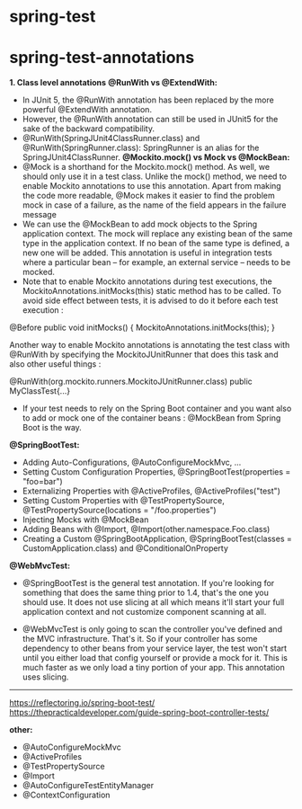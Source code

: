 # spring-test

# spring-test-annotations

**1. Class level annotations**
**@RunWith vs @ExtendWith:**
- In JUnit 5, the @RunWith annotation has been replaced by the more powerful @ExtendWith annotation.
- However, the @RunWith annotation can still be used in JUnit5 for the sake of the backward compatibility.
- @RunWith(SpringJUnit4ClassRunner.class) and @RunWith(SpringRunner.class): SpringRunner is an alias for the SpringJUnit4ClassRunner.
**@Mockito.mock() vs Mock vs @MockBean:** 
- @Mock is a shorthand for the Mockito.mock() method. As well, we should only use it in a test class. Unlike the mock() method, we need to enable Mockito annotations to use this annotation. Apart from making the code more readable, @Mock makes it easier to find the problem mock in case of a failure, as the name of the field appears in the failure message
- We can use the @MockBean to add mock objects to the Spring application context. The mock will replace any existing bean of the same type in the application context. If no bean of the same type is defined, a new one will be added. This annotation is useful in integration tests where a particular bean – for example, an external service – needs to be mocked.
- Note that to enable Mockito annotations during test executions, the MockitoAnnotations.initMocks(this) static method has to be called.
To avoid side effect between tests, it is advised to do it before each test execution :

@Before 
public void initMocks() {
    MockitoAnnotations.initMocks(this);
}

Another way to enable Mockito annotations is annotating the test class with @RunWith by specifying the MockitoJUnitRunner that does this task and also other useful things :

@RunWith(org.mockito.runners.MockitoJUnitRunner.class)
public MyClassTest{...}
- If your test needs to rely on the Spring Boot container and you want also to add or mock one of the container beans : @MockBean from Spring Boot is the way.


**@SpringBootTest:**
- Adding Auto-Configurations, @AutoConfigureMockMvc, ...  
- Setting Custom Configuration Properties, @SpringBootTest(properties = "foo=bar")
- Externalizing Properties with @ActiveProfiles, @ActiveProfiles("test")
- Setting Custom Properties with @TestPropertySource, @TestPropertySource(locations = "/foo.properties")
- Injecting Mocks with @MockBean
- Adding Beans with @Import, @Import(other.namespace.Foo.class)
- Creating a Custom @SpringBootApplication, @SpringBootTest(classes = CustomApplication.class) and @ConditionalOnProperty

**@WebMvcTest:**
- @SpringBootTest is the general test annotation. If you're looking for something that does the same thing prior to 1.4, that's the one you should use. It does not use slicing at all which means it'll start your full application context and not customize component scanning at all.

- @WebMvcTest is only going to scan the controller you've defined and the MVC infrastructure. That's it. So if your controller has some dependency to other beans from your service layer, the test won't start until you either load that config yourself or provide a mock for it. This is much faster as we only load a tiny portion of your app. This annotation uses slicing.

---
https://reflectoring.io/spring-boot-test/
https://thepracticaldeveloper.com/guide-spring-boot-controller-tests/

**other:**
- @AutoConfigureMockMvc
- @ActiveProfiles
- @TestPropertySource
- @Import
- @AutoConfigureTestEntityManager
- @ContextConfiguration
